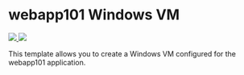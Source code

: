 # webapp101 Windows VM

<a href="https://portal.azure.com/#create/Microsoft.Template/uri/https%3A%2F%2Fraw.githubusercontent.com%2FLODSContent%2FChallengeLabs_Resources%2Fmaster%2Fais-009%2Fwebapp101-windows-vm%2Fazuredeploy.json" target="_blank">
    <img src="http://azuredeploy.net/deploybutton.png"/>
</a>
<a href="http://armviz.io/#/?load=https%3A%2F%2Fraw.githubusercontent.com%2FLODSContent%2FChallengeLabs_Resources%2Fmaster%2Fais-009%2Fwebapp101-windows-vm%2Fazuredeploy.json" target="_blank">
    <img src="http://armviz.io/visualizebutton.png"/>
</a>

This template allows you to create a Windows VM configured for the webapp101 application.
